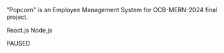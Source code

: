 "Popcorn" is an Employee Management System for OCB-MERN-2024 final project.

React.js
Node,js


PAUSED
